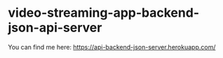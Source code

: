 # video-streaming-app-backend-json-api-server
You can find me here: https://api-backend-json-server.herokuapp.com/
